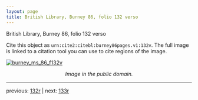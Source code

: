 ```yaml
---
layout: page
title: British Library, Burney 86, folio 132 verso
---
```


British Library, Burney 86, folio 132 verso

Cite this object as `urn:cite2:citebl:burney86pages.v1:132v`.  The full image is linked to a citation tool you can use to cite regions of the image.

[![burney_ms_86_f132v](http://www.homermultitext.org/iipsrv?IIIF=/project/homer/pyramidal/deepzoom/citebl/burney86imgs/v1/burney_ms_86_f132v.tif/full/800,/0/default.jpg)](http://www.homermultitext.org/ict2/?urn=urn:cite2:citebl:burney86imgs.v1:burney_ms_86_f132v) 

<p style="text-align: center; font-style: italic;">Image in the public domain.</p>

---

previous: [132r](../132r/) | next: [133r](../133r/)